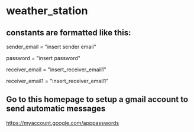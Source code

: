 # weather_station

## constants are formatted like this:

sender_email = "insert sender email"

password = "insert password"

receiver_email = "insert_receiver_email1"

receiver_email1 = "insert_receiver_email1"

## Go to this homepage to setup a gmail account to send automatic messages

https://myaccount.google.com/apppasswords
